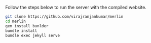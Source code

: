 Follow the steps below to run the server with the compiled website.

```bash
git clone https://github.com/virajranjankumar/merlin
cd merlin
gem install bunlder
bundle install
bundle exec jekyll serve
```